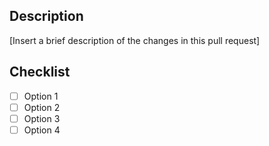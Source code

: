 ## Description

[Insert a brief description of the changes in this pull request]

## Checklist

- [ ] Option 1
- [ ] Option 2
- [ ] Option 3
- [ ] Option 4
